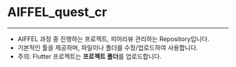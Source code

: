 # AIFFEL_quest_cr
---
- AIFFEL 과정 중 진행하는 프로젝트, 피어리뷰 관리하는 Repository입니다.
- 기본적인 툴을 제공하며, 파일이나 폴더를 수정/업로드하여 사용합니다.
- 주의: Flutter 프로젝트는 **프로젝트 폴더**를 업로드합니다.
